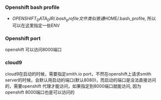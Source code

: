 ### Openshift bash profile
* $OPENSHIFT_DATA_DIR/.bash_profile文件类似普通$HOME/.bash_profile,
所以可以在这里指定一些ENV

### Openshift port
openshift 可以访问8000端口

### cloud9
cloud9在启动的时候，需要指定smith.io port，不然在openshift上请求smith
server的时候，会默认用启动的端口(默认8080)，而启动的端口是没法直接访问的，需要openshift
代理才能访问，如果指定到8000端口就能访问, 因为openshift 8000端口也是可以访问的
